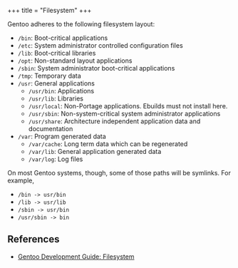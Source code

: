 +++
title = "Filesystem"
+++

Gentoo adheres to the following filesystem layout:

- `/bin`: Boot-critical applications
- `/etc`: System administrator controlled configuration files
- `/lib`: Boot-critical libraries
- `/opt`: Non-standard layout applications
- `/sbin`: System administrator boot-critical applications
- `/tmp`: Temporary data
- `/usr`: General applications
  - `/usr/bin`: Applications
  - `/usr/lib`: Libraries
  - `/usr/local`: Non-Portage applications. Ebuilds must not install here.
  - `/usr/sbin`: Non-system-critical system administrator applications
  - `/usr/share`: Architecture independent application data and documentation
- `/var`: Program generated data
  - `/var/cache`: Long term data which can be regenerated
  - `/var/lib`: General application generated data
  - `/var/log`: Log files

On most Gentoo systems, though, some of those paths will be symlinks. For example,

- `/bin -> usr/bin`
- `/lib -> usr/lib`
- `/sbin -> usr/bin`
- `/usr/sbin -> bin`

## References

- [Gentoo Development Guide: Filesystem](https://devmanual.gentoo.org/general-concepts/filesystem/index.html)
